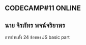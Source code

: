 CODECAMP#11 ONLINE
---------------------------
นาย จิรภัทร พจน์จริยาพร
---------------------------
การบ้านทั้ง 24 ข้อของ JS basic part 